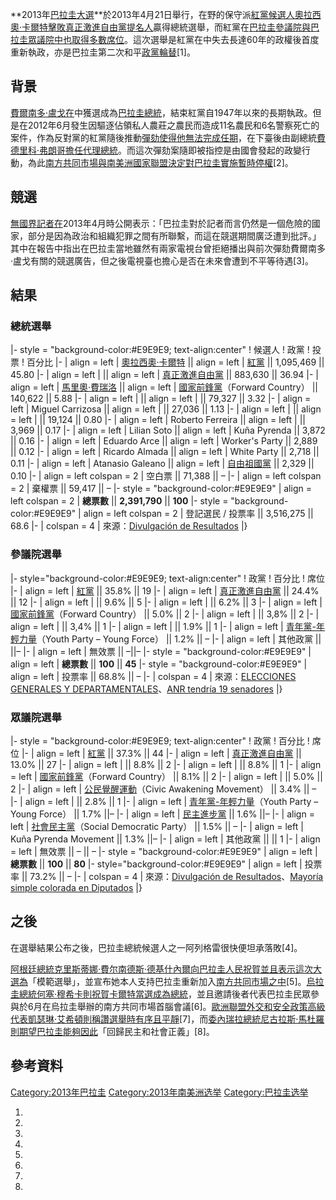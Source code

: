 **2013年[巴拉圭大選](../Page/巴拉圭.md "wikilink")**於2013年4月21日舉行，在野的保守派[紅黨候選人](https://zh.wikipedia.org/wiki/紅黨_\(巴拉圭\) "wikilink")[奧拉西奧·卡爾特擊敗](https://zh.wikipedia.org/wiki/奧拉西奧·卡爾特 "wikilink")[真正激進自由黨提名人](https://zh.wikipedia.org/wiki/真正激進自由黨 "wikilink")贏得總統選舉，而紅黨在[巴拉圭參議院與](https://zh.wikipedia.org/wiki/巴拉圭參議院 "wikilink")[巴拉圭眾議院中也取得多數席位](https://zh.wikipedia.org/wiki/巴拉圭眾議院 "wikilink")。這次選舉是紅黨在中失去長達60年的政權後首度重新執政，亦是巴拉圭第二次和平[政黨輪替](../Page/政黨輪替.md "wikilink")\[1\]。

## 背景

[費爾南多·盧戈在](../Page/費爾南多·盧戈.md "wikilink")中獲選成為[巴拉圭總統](https://zh.wikipedia.org/wiki/巴拉圭總統 "wikilink")，結束紅黨自1947年以來的長期執政。但是在2012年6月發生因驅逐佔領私人農莊之農民而造成11名農民和6名警察死亡的案件，作為反對黨的紅黨隨後推動[彈劾使得他無法完成任期](https://zh.wikipedia.org/wiki/彈劾 "wikilink")，在下臺後由副總統[費德里科·弗朗哥擔任代理總統](https://zh.wikipedia.org/wiki/費德里科·弗朗哥 "wikilink")。而這次彈劾案隨即被指控是由國會發起的政變行動，為此[南方共同市場與](../Page/南方共同市場.md "wikilink")[南美洲國家聯盟決定對巴拉圭實施暫時停權](https://zh.wikipedia.org/wiki/南美洲國家聯盟 "wikilink")\[2\]。

## 競選

[無國界記者在](https://zh.wikipedia.org/wiki/無國界記者 "wikilink")2013年4月時公開表示：「巴拉圭對於記者而言仍然是一個危險的國家，部分是因為政治和組織犯罪之間有所聯繫，而這在競選期間廣泛遭到批評。」其中在報告中指出在巴拉圭當地雖然有兩家電視台曾拒絕播出與前次彈劾費爾南多·盧戈有關的競選廣告，但之後電視臺也擔心是否在未來會遭到不平等待遇\[3\]。

## 結果

### 總統選舉

|- style = "background-color:\#E9E9E9; text-align:center" \! 候選人 \! 政黨
\! 投票 \! 百分比 |- | align = left |
[奧拉西奧·卡爾特](https://zh.wikipedia.org/wiki/奧拉西奧·卡爾特 "wikilink")
|| align = left |
[紅黨](https://zh.wikipedia.org/wiki/紅黨_\(巴拉圭\) "wikilink")
|| 1,095,469 || 45.80 |- | align = left |  || align = left |
[真正激進自由黨](https://zh.wikipedia.org/wiki/真正激進自由黨 "wikilink")
|| 883,630 || 36.94 |- | align = left |
[馬里奧·費瑞洛](https://zh.wikipedia.org/wiki/馬里奧·費瑞洛 "wikilink")
|| align = left |
[國家前鋒黨](https://zh.wikipedia.org/wiki/國家前鋒黨 "wikilink")（Forward
Country） || 140,622 || 5.88 |- | align = left |  || align = left |  ||
79,327 || 3.32 |- | align = left | Miguel Carrizosa || align = left |
|| 27,036 || 1.13 |- | align = left |  || align = left |  || 19,124 ||
0.80 |- | align = left | Roberto Ferreira || align = left |  || 3,969 ||
0.17 |- | align = left | Lilian Soto || align = left | Kuña Pyrenda ||
3,872 || 0.16 |- | align = left | Eduardo Arce || align = left |
Worker's Party || 2,889 || 0.12 |- | align = left | Ricardo Almada ||
align = left | White Party || 2,718 || 0.11 |- | align = left | Atanasio
Galeano || align = left |
[自由祖國黨](https://zh.wikipedia.org/wiki/自由祖國黨 "wikilink")
|| 2,329 || 0.10 |- | align = left colspan = 2 | 空白票 || 71,388 || – |- |
align = left colspan = 2 | 棄權票 || 59,417 || – |- style =
"background-color:\#E9E9E9" | align = left colspan = 2 | **總票數** ||
**2,391,790** || **100** |- style = "background-color:\#E9E9E9" | align
= left colspan = 2 | 登記選民 / 投票率 || 3,516,275 || 68.6 |- | colspan = 4 |
來源：[Divulgación de
Resultados](http://tsje.gov.py/trep/divulgacion.html) |}

### 參議院選舉

|- style="background-color:\#E9E9E9; text-align:center" \! 政黨 \! 百分比 \!
席位 |- | align = left |
[紅黨](https://zh.wikipedia.org/wiki/紅黨_\(巴拉圭\) "wikilink")
|| 35.8% || 19 |- | align = left |
[真正激進自由黨](https://zh.wikipedia.org/wiki/真正激進自由黨 "wikilink")
|| 24.4% || 12 |- | align = left |  || 9.6% || 5 |- | align = left |  ||
6.2% || 3 |- | align = left |
[國家前鋒黨](https://zh.wikipedia.org/wiki/國家前鋒黨 "wikilink")（Forward
Country） || 5.0% || 2 |- | align = left |  || 3,8% || 2 |- | align =
left |  || 3,4% || 1 |- | align = left |  || 1.9% || 1 |- | align = left
| [青年黨-年輕力量](https://zh.wikipedia.org/wiki/青年黨-年輕力量 "wikilink")（Youth
Party – Young Force） || 1.2% || – |- | align = left | 其他政黨 || ||– |- |
align = left | 無效票 || –||– |- style = "background-color:\#E9E9E9" |
align = left | **總票數** || **100** || **45** |- style =
"background-color:\#E9E9E9" | align = left | 投票率 || 68.8% || – |- |
colspan = 4 | 來源：[ELECCIONES GENERALES Y
DEPARTAMENTALES](http://tsje.gov.py/trep/?pagina=index)、[ANR tendría 19
senadores](http://www.abc.com.py/nacionales/anr-ocuparia-19-bancas-en-senado-563848.html)
|}

### 眾議院選舉

|- style = "background-color:\#E9E9E9; text-align:center" \! 政黨 \! 百分比
\! 席位 |- | align = left |
[紅黨](https://zh.wikipedia.org/wiki/紅黨_\(巴拉圭\) "wikilink")
|| 37.3% || 44 |- | align = left |
[真正激進自由黨](https://zh.wikipedia.org/wiki/真正激進自由黨 "wikilink")
|| 13.0% || 27 |- | align = left |  || 8.8% || 2 |- | align = left |  ||
8.8% || 1 |- | align = left |
[國家前鋒黨](https://zh.wikipedia.org/wiki/國家前鋒黨 "wikilink")（Forward
Country） || 8.1% || 2 |- | align = left |  || 5.0% || 2 |- | align =
left | [公民覺醒運動](https://zh.wikipedia.org/wiki/公民覺醒運動 "wikilink")（Civic
Awakening Movement） || 3.4% || – |- | align = left |  || 2.8% || 1 |- |
align = left |
[青年黨-年輕力量](https://zh.wikipedia.org/wiki/青年黨-年輕力量 "wikilink")（Youth
Party – Young Force） || 1.7% ||– |- | align = left |
[民主進步黨](https://zh.wikipedia.org/wiki/民主進步黨_\(巴拉圭\) "wikilink")
|| 1.6% ||– |- | align = left |
[社會民主黨](https://zh.wikipedia.org/wiki/社會民主黨_\(巴拉圭\) "wikilink")（Social
Democratic Party） || 1.5% || – |- | align = left | Kuña Pyrenda Movement
|| 1.3% ||– |- | align = left | 其他政黨 || || 1 |- | align = left | 無效票 ||
– || – |- style = "background-color:\#E9E9E9" | align = left | **總票數**
|| **100** || **80** |- style="background-color:\#E9E9E9" | align = left
| 投票率 || 73.2% || – |- | colspan = 4 | 來源：[Divulgación de
Resultados](http://tsje.gov.py/trep/divulgacion.html)、[Mayoría simple
colorada en
Diputados](http://www.abc.com.py/nacionales/mayoria-simple-colorada-563985.html)
|}

## 之後

在選舉結果公布之後，巴拉圭總統候選人之一阿列格雷很快便坦承落敗\[4\]。

[阿根廷總統](../Page/阿根廷.md "wikilink")[克里斯蒂娜·費尔南德斯·德基什內爾向巴拉圭人民祝賀並且表示這次大選為](https://zh.wikipedia.org/wiki/克里斯蒂娜·費尔南德斯·德基什內爾 "wikilink")「模範選舉」，並宣布她本人支持巴拉圭重新加入[南方共同市場之中](../Page/南方共同市場.md "wikilink")\[5\]。[烏拉圭總統](https://zh.wikipedia.org/wiki/烏拉圭 "wikilink")[何塞·穆希卡則祝賀卡爾特當選成為總統](../Page/何塞·穆希卡.md "wikilink")，並且邀請後者代表巴拉圭民眾參與於6月在烏拉圭舉辦的南方共同市場首腦會議\[6\]。[歐洲聯盟外交和安全政策高級代表](https://zh.wikipedia.org/wiki/歐洲聯盟 "wikilink")[凱瑟琳·艾希頓則稱讚選舉時有序且平靜](https://zh.wikipedia.org/wiki/凱瑟琳·艾希頓 "wikilink")\[7\]，而[委內瑞拉總統](../Page/委內瑞拉.md "wikilink")[尼古拉斯·馬杜羅則期望巴拉圭能夠因此](https://zh.wikipedia.org/wiki/尼古拉斯·馬杜羅 "wikilink")「回歸民主和社會正義」\[8\]。

## 參考資料

[Category:2013年巴拉圭](https://zh.wikipedia.org/wiki/Category:2013年巴拉圭 "wikilink")
[Category:2013年南美洲选举](https://zh.wikipedia.org/wiki/Category:2013年南美洲选举 "wikilink")
[Category:巴拉圭选举](https://zh.wikipedia.org/wiki/Category:巴拉圭选举 "wikilink")

1.

2.

3.

4.
5.

6.

7.

8.